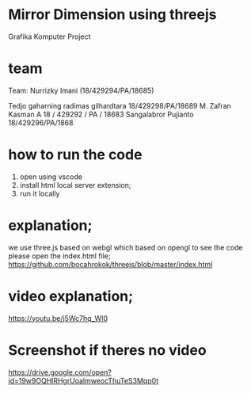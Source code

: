 # Mirror Dimension using threejs
Grafika Komputer Project 

# team 
Team: 
Nurrizky Imani (18/429294/PA/18685)

Tedjo gaharning radimas gilhardtara 18/429298/PA/18689
M. Zafran Kasman A 18 / 429292 / PA / 18683
Sangalabror Pujianto 18/429296/PA/1868

# how to run the code
1. open using vscode
2. install html local server extension;
3. run it locally

# explanation;
we use three.js based on webgl which based on opengl
to see the code please open the index.html file; https://github.com/bocahrokok/threejs/blob/master/index.html

# video explanation;
https://youtu.be/j5Wc7hq_WI0

# Screenshot if theres no video

https://drive.google.com/open?id=19w9OQHlRHgrUoalmweocThuTeS3Mqp0t
